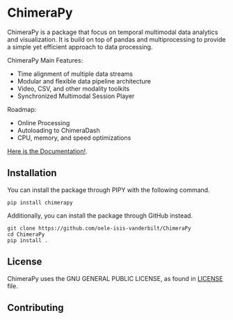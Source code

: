 # ChimeraPy

ChimeraPy is a package that focus on temporal multimodal data analytics 
and visualization. It is build on top of pandas and multiprocessing to
provide a simple yet efficient approach to data processing.

ChimeraPy Main Features:
 - Time alignment of multiple data streams
 - Modular and flexible data pipeline architecture 
 - Video, CSV, and other modality toolkits
 - Synchronized Multimodal Session Player

Roadmap: 
 - Online Processing
 - Autoloading to ChimeraDash
 - CPU, memory, and speed optimizations

[Here is the Documentation!](https://oele-isis-vanderbilt.github.io/ChimeraPy).

## Installation

You can install the package through PIPY with the following command.

```
pip install chimerapy
```

Additionally, you can install the package through GitHub instead.

```
git clone https://github.com/oele-isis-vanderbilt/ChimeraPy
cd ChimeraPy
pip install .
```

## License

ChimeraPy uses the GNU GENERAL PUBLIC LICENSE, as found in [LICENSE](https://oele-isis-vanderbilt/ChimeraPy/blob/main/LICENSE) file.

## Contributing
